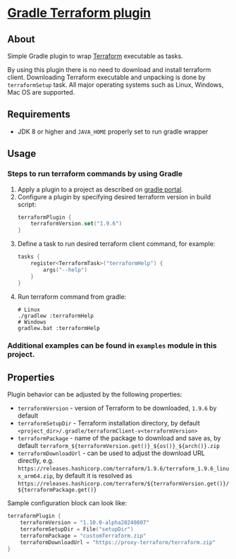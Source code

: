 # [Gradle Terraform plugin](https://plugins.gradle.org/plugin/com.pswidersk.terraform-plugin)

## About

Simple Gradle plugin to wrap [Terraform](https://www.terraform.io/) executable as tasks.

By using this plugin there is no need to download and install terraform client.
Downloading Terraform executable and unpacking is done by `terraformSetup` task.
All major operating systems such as Linux, Windows, Mac OS are supported.

## Requirements

* JDK 8 or higher and `JAVA_HOME` properly set to run gradle wrapper

## Usage

### Steps to run terraform commands by using Gradle

1. Apply a plugin to a project as described
   on [gradle portal](https://plugins.gradle.org/plugin/com.pswidersk.terraform-plugin).
2. Configure a plugin by specifying desired terraform version in build script:
    ```kotlin
    terraformPlugin {
        terraformVersion.set("1.9.6")
    }
    ```
3. Define a task to run desired terraform client command, for example:
    ```kotlin
    tasks {
        register<TerraformTask>("terraformHelp") {
            args("--help")
        }
    }
    ```
4. Run terraform command from gradle:
    ```shell script
    # Linux
    ./gradlew :terraformHelp
    # Windows
    gradlew.bat :terraformHelp
    ```

### Additional examples can be found in `examples` module in this project.

## Properties

Plugin behavior can be adjusted by the following properties:

- `terraformVersion` - version of Terraform to be downloaded, `1.9.6` by default
- `terraformSetupDir` - Terraform installation directory, by default
  `<project_dir>/.gradle/terraformClient-v<terraformVersion>`
- `terraformPackage` - name of the package to download and save as, by default
  `terraform_${terraformVersion.get()}_${os()}_${arch()}.zip`
- `terraformDownloadUrl` - can be used to adjust the download URL directly,
  e.g. `https://releases.hashicorp.com/terraform/1.9.6/terraform_1.9.6_linux_arm64.zip`, by default it is resolved as
  `https://releases.hashicorp.com/terraform/${terraformVersion.get()}/${terraformPackage.get()}`

Sample configuration block can look like:
```kotlin
terraformPlugin {
    terraformVersion = "1.10.0-alpha20240807"
    terraformSetupDir = File("setupDir")
    terraformPackage = "customTerraform.zip"
    terraformDownloadUrl = "https://proxy-terraform/terraform.zip"
}
```
